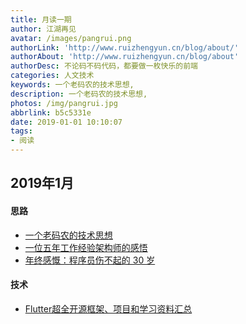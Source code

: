 ```yaml
---
title: 月读一期
author: 江湖再见
avatar: /images/pangrui.png
authorLink: 'http://www.ruizhengyun.cn/blog/about/'
authorAbout: 'http://www.ruizhengyun.cn/blog/about'
authorDesc: 不论码不码代码，都要做一枚快乐的前端
categories: 人文技术
keywords: 一个老码农的技术思想,
description: 一个老码农的技术思想,
photos: /img/pangrui.jpg
abbrlink: b5c5331e
date: 2019-01-01 10:10:07
tags:
- 阅读
---
```


## 2019年1月

#### 思路
- [一个老码农的技术思想](http://www.cocoachina.com/programmer/20170519/19319.html)
- [一位五年工作经验架构师的感悟](http://www.cocoachina.com/programmer/20170519/19310.html)
- [年终感慨：程序员伤不起的 30 岁](http://www.cocoachina.com/programmer/20181218/25854.html)


#### 技术
- [Flutter超全开源框架、项目和学习资料汇总](http://www.cocoachina.com/programmer/20181218/25856.html)


